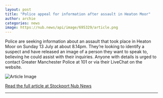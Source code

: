 ```yaml
---
layout: post
title: "Police appeal for information after assault in Heaton Moor"
author: archie
categories: news
image: https://nub.news/api/image/695329/article.png
---
```

Police are seeking information about an assault that took place in Heaton Moor on Sunday 13 July at about 8.14pm. They’re looking to identify a suspect and have released an image of a person they want to speak to, believing he could assist with their inquiries. Anyone with details is urged to contact Greater Manchester Police at 101 or via their LiveChat on the website.

![Article Image](https://nub.news/api/image/695329/article.png)

[Read the full article at Stockport Nub News](https://stockport.nub.news/news/local-news/police-appeal-for-information-after-assault-in-heaton-moor-273300)

---

